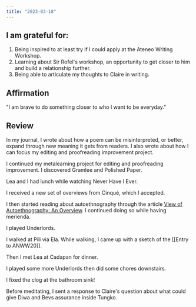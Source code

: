 ```yaml
---
title: "2023-03-18"
---
```

## I am grateful for:
1. Being inspired to at least try if I could apply at the Ateneo Writing Workshop.
2. Learning about Sir Rofel's workshop, an opportunity to get closer to him and build a relationship further.
3. Being able to articulate my thoughts to Claire in writing.

## Affirmation

"I am brave to do something closer to who I want to be everyday."

## Review

In my journal, I wrote about how a poem can be misinterpreted, or better, expand through new meaning it gets from readers. I also wrote about how I can focus my editing and proofreading improvement project.

I continued my metalearning project for editing and proofreading improvement. I discovered Gramlee and Polished Paper.

Lea and I had lunch while watching Never Have I Ever.

I received a new set of overviews from Cinqué, which I accepted.

I then started reading about autoethnography through the article [View of Autoethnography: An Overview](https://www.qualitative-research.net/index.php/fqs/article/view/1589/3095). I continued doing so while having merienda.

I played Underlords.

I walked at Pili via Ela. While walking, I came up with a sketch of the [[Entry to ANWW20]].

Then I met Lea at Cadapan for dinner.

I played some more Underlords then did some chores downstairs.

I fixed the clog at the bathroom sink!

Before meditating, I sent a response to Claire's question about what could give Diwa and Bevs assurance inside Tungko.
